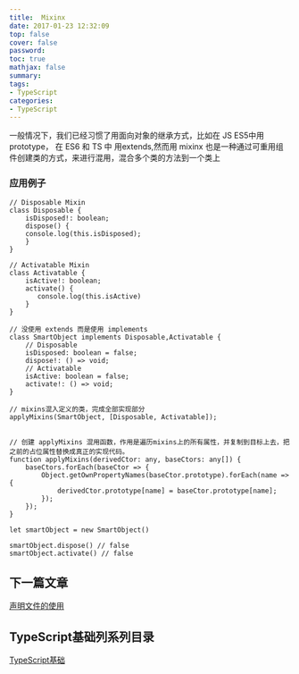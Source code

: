 ```yaml
---
title:  Mixinx
date: 2017-01-23 12:32:09
top: false
cover: false
password:
toc: true
mathjax: false
summary: 
tags:
- TypeScript
categories:
- TypeScript
---
```


 一般情况下，我们已经习惯了用面向对象的继承方式，比如在 JS ES5中用 prototype， 在 ES6 和 TS 中 用extends,然而用 mixinx 也是一种通过可重用组件创建类的方式，来进行混用，混合多个类的方法到一个类上

 ### 应用例子

```
// Disposable Mixin
class Disposable {
    isDisposed!: boolean;
    dispose() {
    console.log(this.isDisposed);
    }
}

// Activatable Mixin
class Activatable {
    isActive!: boolean;
    activate() {
       console.log(this.isActive)
    }
}

// 没使用 extends 而是使用 implements
class SmartObject implements Disposable,Activatable {
    // Disposable
    isDisposed: boolean = false;
    dispose!: () => void;
    // Activatable
    isActive: boolean = false;
    activate!: () => void;
}

// mixins混入定义的类，完成全部实现部分
applyMixins(SmartObject, [Disposable, Activatable]);


// 创建 applyMixins 混用函数，作用是遍历mixins上的所有属性，并复制到目标上去，把之前的占位属性替换成真正的实现代码。
function applyMixins(derivedCtor: any, baseCtors: any[]) {
    baseCtors.forEach(baseCtor => {
        Object.getOwnPropertyNames(baseCtor.prototype).forEach(name => {
            derivedCtor.prototype[name] = baseCtor.prototype[name];
        });
    });
}

let smartObject = new SmartObject()

smartObject.dispose() // false
smartObject.activate() // false

```

## 下一篇文章
<a href='https://github.com/MarsPen/-notes-summary/blob/master/typescript/declareFile.md'>声明文件的使用</a>

## TypeScript基础列系列目录
<a href='https://github.com/MarsPen/-notes-summary/blob/master/typescript/index.md'>TypeScript基础</a>



  